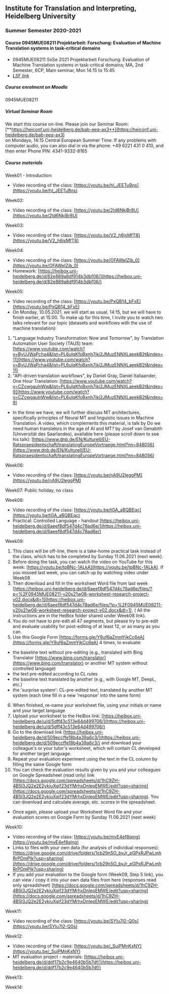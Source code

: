 ## Institute for Translation and Interpreting, Heidelberg University
### Summer Semester 2020-2021
#### Course 0945MUE08211 Projektarbeit: Forschung: Evaluation of Machine Translation systems in task-critical domains

- 0945MUE08211 SoSe 2021 Projektarbeit Forschung: Evaluation of Machine Translation systems in task-critical domains; MA, 2nd Semester, 6CP, Main seminar, Mon 14:15  to 15:45
- [*LSF link*](https://lsf.uni-heidelberg.de/qisserver/rds?state=verpublish&status=init&vmfile=no&publishid=331157&moduleCall=webInfo&publishConfFile=webInfo&publishSubDir=veranstaltung)  

##### Course enrolment on Moodle
0945MUE08211

##### Virtual Seminar Room

We start this course on-line. Please join our Seminar Room:  
[**https://heiconf.uni-heidelberg.de/bab-eeq-ax3**](https://heiconf.uni-heidelberg.de/bab-eeq-ax3)  
on Mondays, 14:15 Central European Summer Time. If any problems with computer audio, you can also dial in via the phone: +49 6221 431 0 410, and then enter Phone PIN: 4341-9332-8165

##### Course materials

Week01 - Introduction:
- Video recording of the class: [https://youtu.be/hI_JEETuBns](https://youtu.be/hI_JEETuBns)

Week02:
- Video recording of the class: [https://youtu.be/2Id6NkjBr8U](https://youtu.be/2Id6NkjBr8U)

Week03:
- Video recording of the class: [https://youtu.be/V2_h6jsMfT8](https://youtu.be/V2_h6jsMfT8)

Week04:
- Video recording of the class: [https://youtu.be/OFAWeIZib_0](https://youtu.be/OFAWeIZib_0)
- Homework: [https://heibox.uni-heidelberg.de/d/82e889a8df914b3dbf06/](https://heibox.uni-heidelberg.de/d/82e889a8df914b3dbf06/)

Week05:
- Video recording of the class: [https://youtu.be/PxQB14_bFxE](https://youtu.be/PxQB14_bFxE)
- On Monday, 10.05.2021, we will start as usual, 14:15, but we will have to finish earlier, at 15:00. To make up for this time, I invite you to watch two talks relevant for our topic (datasets and workflows with the use of machine translation):

1.  "Language Industry Transformation: Now and Tomorrow", by Translation Automation User Society (TAUS) team: [https://www.youtube.com/watch?v=ByUJWaPcha4&list=PL6uIqKfoBxnh7iki2JMuzENNXLaeekB2t&index=11](https://www.youtube.com/watch?v=ByUJWaPcha4&list=PL6uIqKfoBxnh7iki2JMuzENNXLaeekB2t&index=11)
2. "API-driven translation workflows", by Daniel Gray, Daniel Italiaander, One Hour Translation: [https://www.youtube.com/watch?v=CZcwgaulnWw&list=PL6uIqKfoBxnh7iki2JMuzENNXLaeekB2t&index=9](https://www.youtube.com/watch?v=CZcwgaulnWw&list=PL6uIqKfoBxnh7iki2JMuzENNXLaeekB2t&index=9)

- In the time we have, we will further discuss MT architectures, specifically principles of Neural MT and linguistic issues in Machine Translation. A video, which complements this material, is talk by Do we need human translators in the age of AI and MT? by Josef van Genabith (Universität des Saarlandes), available here (please scroll down to see his talk): [https://www.dnb.de/EN/Kulturell/EU-Ratspraesidentschaft/translatingEuropeVortraege.html?nn=848056](https://www.dnb.de/EN/Kulturell/EU-Ratspraesidentschaft/translatingEuropeVortraege.html?nn=848056)


Week06:
- Video recording of the class: [https://youtu.be/nA9U2leggPM](https://youtu.be/nA9U2leggPM)

Week07: Public holiday, no class

Week08:
- Video recording of the class: [https://youtu.be/tGA_aBQBEqc](https://youtu.be/tGA_aBQBEqc)
- Practical: Controlled Language -  handout [https://heibox.uni-heidelberg.de/d/6aeef8df547d4c78ad6e/](https://heibox.uni-heidelberg.de/d/6aeef8df547d4c78ad6e/)

Week09:
1. This class will be off-line, there is a take-home practical task instead of the class, which has to be completed by Sunday 11.06.2021 (next week).
2. Before doing the task, you can watch the video on YouTube for this week: [https://youtu.be/tpBNc-1ALkA](https://youtu.be/tpBNc-1ALkA). If you missed last week, you can catch up by watching video under Week08
3. Then download and fill in the worksheet Word file from last week [https://heibox.uni-heidelberg.de/d/6aeef8df547d4c78ad6e/files/?p=%2F0945MUE08211-y20s21w08-worksheet-research-project-v02.docx&dl=1](https://heibox.uni-heidelberg.de/d/6aeef8df547d4c78ad6e/files/?p=%2F0945MUE08211-y20s21w08-worksheet-research-project-v02.docx&dl=1). ( All the instructions are in the HeiBox folder shared under Week08 link).
4. You do not have to pre-edit all 47 segments, but please try to pre-edit and evaluate usability for post-editing of at least 12, or as many as you can.
5. Use this Google Form [https://forms.gle/Y9uf6aZmmYjkCc6eA](https://forms.gle/Y9uf6aZmmYjkCc6eA) 4 times, to evaluate:
-  the baseline text without pre-editing (e.g., translated with Bing Translator [https://www.bing.com/translator](https://www.bing.com/translator) or another MT system without controlled language)
-  the text pre-edited according to CL rules
- the baseline text translated by another (e.g., with Google MT, DeepL, etc.)
- the 'surprise system': CL-pre-edited text, translated by another MT system (each time fill in a new 'response' into the same form)
6. When finished, re-name your worksheet file, using your initials or name and your target language
7. Upload your worksheet to the HeiBox link: [https://heibox.uni-heidelberg.de/u/d/5dff43c513e64d499706/](https://heibox.uni-heidelberg.de/u/d/5dff43c513e64d499706/)
8. Go to the download link [https://heibox.uni-heidelberg.de/d/509eccffe18b4a39a6c3/](https://heibox.uni-heidelberg.de/d/509eccffe18b4a39a6c3/) and download your colleague's or your tutor's worksheet, which will contain CL developed for another target language.
9. Repeat your evaluation experiment using the text in the CL column by filling the same Google form
10. You can check the evaluation results given by you and your colleagues on Google Spreadsheet (read only) link [https://docs.google.com/spreadsheets/d/1hC9ZH-4B5I3JQ2e2E2ykiuXqif23dYMrhxDnlepEMWE/edit?usp=sharing](https://docs.google.com/spreadsheets/d/1hC9ZH-4B5I3JQ2e2E2ykiuXqif23dYMrhxDnlepEMWE/edit?usp=sharing). You can download and calculate average, etc. scores in the spreadsheet.

- Once again, please upload your Worksheet Word file and your evaluation scores on Google Form by Sunday 11.06.2021 (next week)

Week10:
- Video recording of the class: [https://youtu.be/mvE4ef8qing](https://youtu.be/mvE4ef8qing)
- Links to files with your own data (for analysis of individual responses): [https://drive.google.com/drive/folders/1cb29n5O_bvJr_eGPxRJPwLmhRrPDmPIk?usp=sharing](https://drive.google.com/drive/folders/1cb29n5O_bvJr_eGPxRJPwLmhRrPDmPIk?usp=sharing)
- If you add your evaluation to the Google form (Week09, Step 5 link), you can view / copy it into your own data files from here (responses read only spreadsheet) [https://docs.google.com/spreadsheets/d/1hC9ZH-4B5I3JQ2e2E2ykiuXqif23dYMrhxDnlepEMWE/edit?usp=sharing](https://docs.google.com/spreadsheets/d/1hC9ZH-4B5I3JQ2e2E2ykiuXqif23dYMrhxDnlepEMWE/edit?usp=sharing)

Week11:
- Video recording of the class: [https://youtu.be/SYIu7I2-Q0s](https://youtu.be/SYIu7I2-Q0s)

Week12:
- Video recording of the class: [https://youtu.be/_SuiPMnKxNY](https://youtu.be/_SuiPMnKxNY)
- MT evaluation project - materials: [https://heibox.uni-heidelberg.de/d/ddf17b2c9e4640b5b7df/](https://heibox.uni-heidelberg.de/d/ddf17b2c9e4640b5b7df/)

Week13:

Week14:
